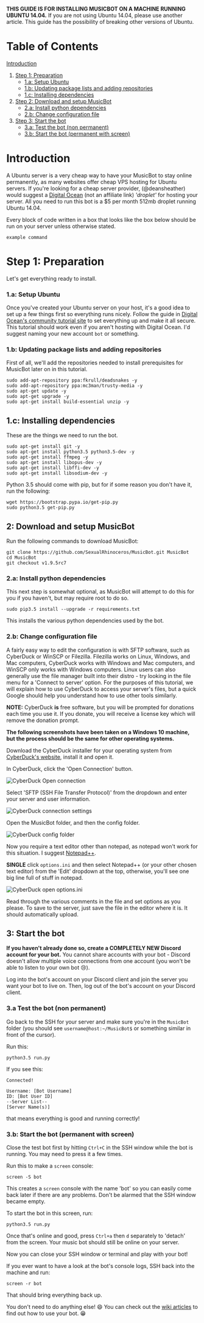 **THIS GUIDE IS FOR INSTALLING MUSICBOT ON A MACHINE RUNNING UBUNTU 14.04.** If you are not using Ubuntu 14.04, please use another article. This guide has the possibility of breaking other versions of Ubuntu.

# Table of Contents

[Introduction](#introduction)

1. [Step 1: Preparation](#step-1-preparation)
    - [1.a: Setup Ubuntu](#1a-setup-ubuntu)
    - [1.b: Updating package lists and adding repositories](#1b-updating-package-lists-and-adding-repositories)
    - [1.c: Installing dependencies](#1c-installing-dependencies)
2. [Step 2: Download and setup MusicBot](#2-download-and-setup-musicbot)
    - [2.a: Install python dependencies](#2a-install-python-dependencies)
    - [2.b: Change configuration file](#2b-change-configuration-file)
3. [Step 3: Start the bot](#3-start-the-bot)
    - [3.a: Test the bot (non permanent)](#3a-test-the-bot-non-permanent)
    - [3.b: Start the bot (permanent with screen)](#3b-start-the-bot-permanent-with-screen)

# Introduction

A Ubuntu server is a very cheap way to have your MusicBot to stay online permanently, as many websites offer cheap VPS hosting for Ubuntu servers. If you're looking for a cheap server provider, (@deansheather) would suggest a [Digital Ocean](https://www.digitalocean.com/) (not an affiliate link) *'droplet'* for hosting your server. All you need to run this bot is a $5 per month 512mb droplet running Ubuntu 14.04.

Every block of code written in a box that looks like the box below should be run on your server unless otherwise stated.

    example command

# Step 1: Preparation

Let's get everything ready to install.

### 1.a: Setup Ubuntu

Once you've created your Ubuntu server on your host, it's a good idea to set up a few things first so everything runs nicely. Follow the guide in [Digital Ocean's community tutorial site](https://www.digitalocean.com/community/tutorials/initial-server-setup-with-ubuntu-14-04) to set everything up and make it all secure. This tutorial should work even if you aren't hosting with Digital Ocean. I'd suggest naming your new account `bot` or something.

### 1.b: Updating package lists and adding repositories

First of all, we'll add the repositories needed to install prerequisites for MusicBot later on in this tutorial.

    sudo add-apt-repository ppa:fkrull/deadsnakes -y
    sudo add-apt-repository ppa:mc3man/trusty-media -y
    sudo apt-get update -y
    sudo apt-get upgrade -y
    sudo apt-get install build-essential unzip -y

## 1.c: Installing dependencies

These are the things we need to run the bot.

    sudo apt-get install git -y
    sudo apt-get install python3.5 python3.5-dev -y
    sudo apt-get install ffmpeg -y
    sudo apt-get install libopus-dev -y
    sudo apt-get install libffi-dev -y
    sudo apt-get install libsodium-dev -y
    
Python 3.5 should come with pip, but for if some reason you don't have it, run the following:

    wget https://bootstrap.pypa.io/get-pip.py
    sudo python3.5 get-pip.py

## 2: Download and setup MusicBot

Run the following commands to download MusicBot:

    git clone https://github.com/SexualRhinoceros/MusicBot.git MusicBot
    cd MusicBot
    git checkout v1.9.5rc7

### 2.a: Install python dependencies

This next step is somewhat optional, as MusicBot will attempt to do this for you if you haven't, but may require root to do so.  

    sudo pip3.5 install --upgrade -r requirements.txt
    
This installs the various python dependencies used by the bot.

### 2.b: Change configuration file

A fairly easy way to edit the configuration is with SFTP software, such as CyberDuck or WinSCP or Filezilla. Filezilla works on Linux, Windows, and Mac computers, CyberDuck works with Windows and Mac computers, and WinSCP only works with Windows computers. Linux users can also generally use the file manager built into their distro - try looking in the file menu for a 'Connect to server' option. For the purposes of this tutorial, we will explain how to use CyberDuck to access your server's files, but a quick Google should help you understand how to use other tools similarly.

**NOTE:** CyberDuck **is** free software, but you will be prompted for donations each time you use it. If you donate, you will receive a license key which will remove the donation prompt.

**The following screenshots have been taken on a Windows 10 machine, but the process should be the same for other operating systems.**

Download the CyberDuck installer for your operating system from [CyberDuck's website](https://cyberduck.io "CyberDuck's website"), install it and open it.

In CyberDuck, click the 'Open Connection' button.

![CyberDuck Open connection](http://i.imgur.com/INjb2P8.png)

Select 'SFTP (SSH File Transfer Protocol)' from the dropdown and enter your server and user information.

![CyberDuck connection settings](http://i.imgur.com/ThWigdU.png)

Open the MusicBot folder, and then the config folder.

![CyberDuck config folder](http://i.imgur.com/w4Pr0mN.png)

Now you require a text editor other than notepad, as notepad won't work for this situation. I suggest [Notepad++](https://notepad-plus-plus.org "Notepad++").

**SINGLE** click `options.ini` and then select Notepad++ (or your other chosen text editor) from the 'Edit' dropdown at the top, otherwise, you'll see one big line full of stuff in notepad.

![CyberDuck open options.ini](http://i.imgur.com/GthqaYC.png)

Read through the various comments in the file and set options as you please. To save to the server, just save the file in the editor where it is. It should automatically upload.

## 3: Start the bot 

**If you haven't already done so, create a COMPLETELY NEW Discord account for your bot.** You cannot share accounts with your bot - Discord doesn't allow multiple voice connections from one account (you won't be able to listen to your own bot :cry:).

Log into the bot's account on your Discord client and join the server you want your bot to live on. Then, log out of the bot's account on your Discord client.

### 3.a Test the bot (non permanent)
Go back to the SSH for your server and make sure you're in the `MusicBot` folder (you should see `username@host:~/MusicBot$` or something similar in front of the cursor).

Run this:

    python3.5 run.py

If you see this:

    Connected!

    Username: [Bot Username]
    ID: [Bot User ID]
    --Server List--
    [Server Name(s)]

that means everything is good and running correctly!

### 3.b: Start the bot (permanent with screen)

Close the test bot first by hitting `Ctrl+C` in the SSH window while the bot is running.  You may need to press it a few times.

Run this to make a `screen` console:

    screen -S bot

This creates a `screen` console with the name 'bot' so you can easily come back later if there are any problems. Don't be alarmed that the SSH window became empty.

To start the bot in this screen, run:

    python3.5 run.py

Once that's online and good, press `Ctrl+a` then `d` separately to 'detach' from the screen. Your music bot should still be online on your server.

Now you can close your SSH window or terminal and play with your bot!

If you ever want to have a look at the bot's console logs, SSH back into the machine and run:

    screen -r bot

That should bring everything back up.

You don't need to do anything else! :smile: You can check out the [wiki articles](https://github.com/SexualRhinoceros/MusicBot/wiki/Commands-list "Commands list") to find out how to use your bot. :grin: